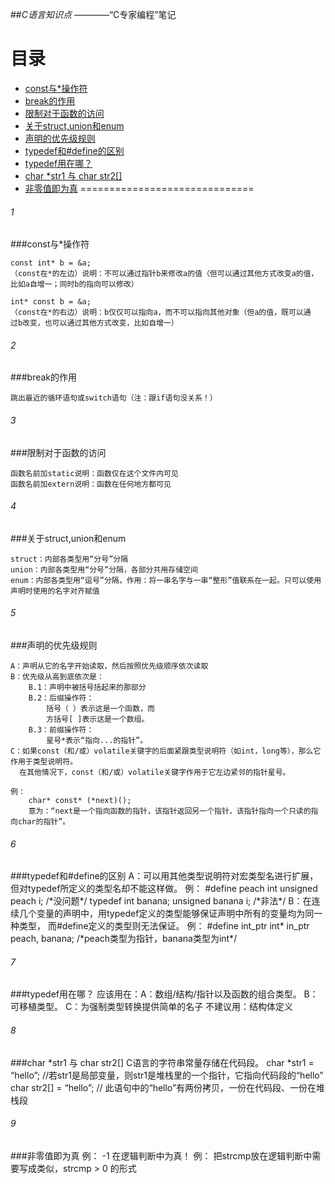 ##*C语言知识点*
    ————“C专家编程”笔记
    
目录
==============================
- [const与*操作符](#1)
- [break的作用](#2)
- [限制对于函数的访问](#3)
- [关于struct,union和enum](#4)
- [声明的优先级规则](#5) 
- [typedef和#define的区别](#6)
- [typedef用在哪？](#7)
- [char *str1 与 char str2\[\]](#8)
- [非零值即为真](#9)
==============================
<h6 id='1'>1</h6>
###const与*操作符

    const int* b = &a;
    （const在*的左边）说明：不可以通过指针b来修改a的值（但可以通过其他方式改变a的值，
    比如a自增一；同时b的指向可以修改）
     
    int* const b = &a;
    （const在*的右边）说明：b仅仅可以指向a，而不可以指向其他对象（但a的值，既可以通
    过b改变，也可以通过其他方式改变，比如自增一）

<h6 id='2'>2</h6>
###break的作用

    跳出最近的循环语句或switch语句（注：跟if语句没关系！）

<h6 id='3'>3</h6>
###限制对于函数的访问

    函数名前加static说明：函数仅在这个文件内可见
    函数名前加extern说明：函数在任何地方都可见

<h6 id='4'>4</h6>
###关于struct,union和enum

    struct：内部各类型用“分号”分隔
    union：内部各类型用“分号”分隔，各部分共用存储空间
    enum：内部各类型用“逗号”分隔，作用：将一串名字与一串“整形”值联系在一起。只可以使用声明时使用的名字对齐赋值

<h6 id='5'>5</h6>
###声明的优先级规则

    A：声明从它的名字开始读取，然后按照优先级顺序依次读取
    B：优先级从高到底依次是：
        B.1：声明中被括号括起来的那部分
        B.2：后缀操作符：
            括号（ ）表示这是一个函数，而
            方括号[ ]表示这是一个数组。
        B.3：前缀操作符：
            星号*表示“指向...的指针”。
    C：如果const（和/或）volatile关键字的后面紧跟类型说明符（如int，long等），那么它作用于类型说明符。
      在其他情况下，const（和/或）volatile关键字作用于它左边紧邻的指针星号。
    
    例：
        char* const* (*next)();
        意为：“next是一个指向函数的指针，该指针返回另一个指针，该指针指向一个只读的指向char的指针”。
    
<h6 id='6'>6</h6>
###typedef和#define的区别
	A：可以用其他类型说明符对宏类型名进行扩展，但对typedef所定义的类型名却不能这样做。
	例：	#define peach int
		unsigned peach i; /*没问题*/
		typedef int banana;
		unsigned banana i; /*非法*/
	B：在连续几个变量的声明中，用typedef定义的类型能够保证声明中所有的变量均为同一种类型，
	   而#define定义的类型则无法保证。
	例：	#define int_ptr int*
		in_ptr  peach, banana; /*peach类型为指针，banana类型为int*/
		
<h6 id='7'>7</h6> 
###typedef用在哪？
    应该用在：A：数组​/结构/指针以及函数的组合类型。
		    B：可移植类型。
		    C：为强制类型转换提供简单的名子
	不建议用：结构体定义 
		
<h6 id='8'>8</h6>
###char *str1 与 char str2[]
    C语言的字符串常量存储在代码段。
	char *str1 = “hello”; //若str1是局部变量，则str1是堆栈里的一个指针，它指向代码段的“hello”
	char str2[] = “hello”; // 此语句中的“hello”有两份拷贝，一份在代码段、一份在堆栈段

<h6 id='9'>9</h6>
###非零值即为真
    例： -1 在逻辑判断中为真！
	例： 把strcmp放在逻辑判断中需要写成类似，strcmp > 0 的形式   
